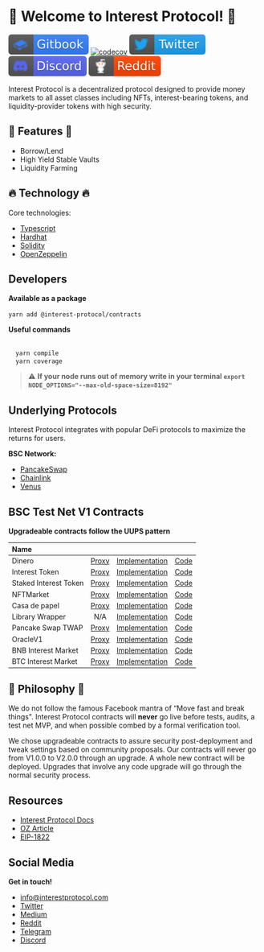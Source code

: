 # :seedling: Welcome to Interest Protocol! :seedling:

[![docs](./assets/gitbook_2.svg)](https://docs.interestprotocol.com/)
[![codecov](https://codecov.io/gh/interest-protocol/dinero-markets/branch/main/graph/badge.svg?token=O77FGAB2MX)](https://codecov.io/gh/interest-protocol/dinero-markets)
[![twitter](./assets/twitter.svg)](https://twitter.com/interest_dinero)
[![discord](./assets/discord.svg)](https://discord.gg/PJEkqM4Crk)
[![reddit](./assets/reddit.svg)](https://www.reddit.com/user/InterestProtocol)

Interest Protocol is a decentralized protocol designed to provide money markets to all asset classes including NFTs, interest-bearing tokens, and liquidity-provider tokens with high security.

## :money_with_wings: Features :money_with_wings:

- Borrow/Lend
- High Yield Stable Vaults
- Liquidity Farming

## :fire: Technology :fire:

Core technologies:

 - [Typescript](https://www.typescriptlang.org/)
 - [Hardhat](https://hardhat.org/)
 - [Solidity](https://docs.soliditylang.org/)
 - [OpenZeppelin](https://openzeppelin.com/)

## Developers

**Available as a package**

``` yarn add @interest-protocol/contracts ```

**Useful commands**

```

  yarn compile
  yarn coverage

```

> :warning: **If  your node runs out of memory write in your terminal ```export NODE_OPTIONS="--max-old-space-size=8192" ```**

## Underlying Protocols

Interest Protocol integrates with popular DeFi protocols to maximize the returns for users. 

**BSC Network:**

- [PancakeSwap](https://pancakeswap.finance/)
- [Chainlink](https://chain.link/)
- [Venus](https://venus.io/)


## BSC Test Net V1 Contracts

**Upgradeable contracts follow the UUPS pattern**

| Name | | | |
| :----------------| :-------------------------------: | :-----------------------------: | :----------------------------:
|Dinero|[Proxy](https://testnet.bscscan.com/address/0x57486681D2E0Bc9B0494446b8c5df35cd20D4E92)            |[Implementation](https://testnet.bscscan.com/address/0xd273f40b3b398b03428020329e430528793edcb3)     | [Code](https://github.com/interest-protocol/v1-core/blob/main/contracts/tokens/Dinero.sol)
|Interest Token          |[Proxy](https://testnet.bscscan.com/address/0x0D7747F1686d67824dc5a299AAc09F438dD6aef2)            |[Implementation](https://testnet.bscscan.com/address/0x9aced15124500d1fe9c2bc08c4b37762e066fc83)           | [Code](https://github.com/interest-protocol/v1-core/blob/main/contracts/tokens/InterestToken.sol)
|Staked Interest Token          |[Proxy](https://testnet.bscscan.com/address/0x9a7704D56FF363eD836Fc09C34bA2663A96C71f8)|[Implementation](https://testnet.bscscan.com/address/0xB63D84823e4FDD14ba41876Ce3E68Db531484cb6)| [Code](https://github.com/interest-protocol/v1-core/blob/main/contracts/tokens/StakedInterestToken.sol) 
|NFTMarket         |[Proxy](https://testnet.bscscan.com/address/0x37d309ffc97ED67d1DbC11b2e5F05367b599b073)|[Implementation](https://testnet.bscscan.com/address/0x22bc4f605b7db522c99887b72b2fe32ec3ff4c61)| [Code](https://github.com/interest-protocol/v1-core/blob/main/contracts/NFTMarket.sol)
|Casa de papel         |[Proxy](https://testnet.bscscan.com/address/0x4702a58ebdE5E09459052340dD1C1d818FE47D8B)|[Implementation](https://testnet.bscscan.com/address/0xa67cdd9eee0320b2994558b52113c2138c54cb24)| [Code](https://github.com/interest-protocol/v1-core/blob/main/contracts/CasaDePapel.sol)
|Library Wrapper         |N/A|[Implementation](https://testnet.bscscan.com/address/0xdDbd8Fc4ef78bC8f9646d2550107b0bf03Ee8369)| [Code](https://github.com/interest-protocol/v1-core/blob/main/contracts/LibraryWrapper.sol)
|Pancake Swap TWAP         |[Proxy](https://testnet.bscscan.com/address/0x4a4D156a3F9b31eD3e4EdE58AAFf8D004355577A)|[Implementation](https://testnet.bscscan.com/address/0x57ea7c23a54c25122a056e1b548a2624bc1d9c77)| [Code](https://github.com/interest-protocol/v1-core/blob/main/contracts/PancakeOracle.sol)
|OracleV1         |[Proxy](https://testnet.bscscan.com/address/0x601543e1C59FE2485e8dbA4298Dd97423AA92f0B)|[Implementation](https://testnet.bscscan.com/address/0x0e0da3de7343c21ca6f17818d5484eb082932b58)| [Code](https://github.com/interest-protocol/v1-core/blob/main/contracts/OracleV1.sol)
|BNB Interest Market         |[Proxy](https://testnet.bscscan.com/address/0x42c0017e00219FC51405De1f47A7d85a885E56c5)|[Implementation](https://testnet.bscscan.com/address/0x70a29a73a473feaf5b4a668ff753757289733e3e)| [Code](https://github.com/interest-protocol/v1-core/blob/main/contracts/InterestBNBMarket.sol)
|BTC Interest Market         |[Proxy](https://testnet.bscscan.com/address/0x06b4A3622410270C40621D2E8E855386c54c323f)|[Implementation](https://testnet.bscscan.com/address/0x25bed97287be9838782587fb3c7c5fa7add7176f)| [Code](https://github.com/interest-protocol/v1-core/blob/main/contracts/InterestMarketV1.sol)

## :thought_balloon: Philosophy :thought_balloon:

We do not follow the famous Facebook mantra of “Move fast and break things". Interest Protocol contracts will **never** go live before tests, audits, a test net MVP, and when possible combed by a formal verification tool.

We chose upgradeable contracts to assure security post-deployment and tweak settings based on community proposals. Our contracts will never go from V1.0.0 to V2.0.0 through an upgrade. A whole new contract will be deployed. Upgrades that involve any code upgrade will go through the normal security process.

## Resources

- [Interest Protocol Docs](https://docs.interestprotocol.com/)
- [OZ Article](https://blog.openzeppelin.com/workshop-recap-deploying-more-efficient-upgradeable-contracts/)
- [EIP-1822](https://eips.ethereum.org/EIPS/eip-1822)

## Social Media

**Get in touch!**

- info@interestprotocol.com
- [Twitter](https://twitter.com/interest_dinero)
- [Medium](https://medium.com/@interestprotocol)
- [Reddit](https://www.reddit.com/user/InterestProtocol)
- [Telegram](https://t.me/interestprotocol)
- [Discord](https://discord.gg/PJEkqM4Crk)

